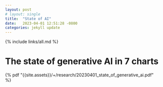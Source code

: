```yaml
---
layout: post
# layout: single
title:  "State of AI"
date:   2023-04-01 12:51:28 -0800
categories: jekyll update
---
```


{% include links/all.md %}

# The state of generative AI in 7 charts

 {% pdf "{{site.assets}}/+/research/20230401_state_of_generative_ai.pdf" %}



